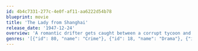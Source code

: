 ```yaml
---
id: 4b4c7331-277c-4e0f-af11-aa6222d54b78
blueprint: movie
title: 'The Lady from Shanghai'
release_date: '1947-12-24'
overview: 'A romantic drifter gets caught between a corrupt tycoon and his voluptuous wife.'
genres: '[{"id": 80, "name": "Crime"}, {"id": 18, "name": "Drama"}, {"id": 9648, "name": "Mystery"}]'
---
```

